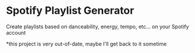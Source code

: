 # Spotify Playlist Generator

Create playlists based on danceability, energy, tempo, etc... on your Spotify account

*this project is very out-of-date, maybe I'll get back to it sometime
